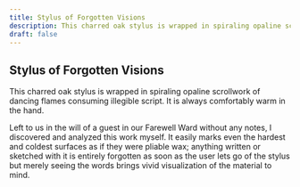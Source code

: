 ```yaml
---
title: Stylus of Forgotten Visions
description: This charred oak stylus is wrapped in spiraling opaline scrollwork of dancing flames consuming illegible script. It is always comfortably warm in the hand....
draft: false
---
```


## Stylus of Forgotten Visions

This charred oak stylus is wrapped in spiraling opaline scrollwork of dancing flames consuming illegible script. It is always comfortably warm in the hand.

Left to us in the will of a guest in our Farewell Ward without any notes, I discovered and analyzed this work myself. It easily marks even the hardest and coldest surfaces as if they were pliable wax; anything written or sketched with it is entirely forgotten as soon as the user lets go of the stylus but merely seeing the words brings vivid visualization of the material to mind.

